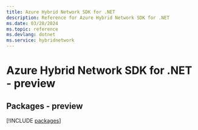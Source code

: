 ```yaml
---
title: Azure Hybrid Network SDK for .NET
description: Reference for Azure Hybrid Network SDK for .NET
ms.date: 03/28/2024
ms.topic: reference
ms.devlang: dotnet
ms.service: hybridnetwork
---
```

# Azure Hybrid Network SDK for .NET - preview
## Packages - preview
[!INCLUDE [packages](hybrid-network-index.md)]